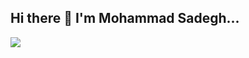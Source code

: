 ## Hi there 👋 I'm Mohammad Sadegh...

<a href="https://wakatime.com"><img src="https://wakatime.com/share/@8f15f27c-6d24-4ae7-8626-9a1ced258bba/00f5364c-8c8f-42a2-8d4d-2ca58d7add1b.png"></a>
